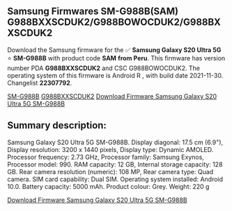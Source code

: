 <h2>Samsung Firmwares SM-G988B(SAM) G988BXXSCDUK2/G988BOWOCDUK2/G988BXXSCDUK2</h2>
Download the Samsung firmware for the ✅ <strong>Samsung Galaxy S20 Ultra 5G </strong> ⭐ <strong>SM-G988B</strong> with product code <strong>SAM</strong> <strong> from Peru</strong>. This firmware has version number PDA <strong>G988BXXSCDUK2</strong> and CSC G988BOWOCDUK2. The operating system of this firmware is Android R , with build date 2021-11-30. Changelist <strong>22307792</strong>.


[SM-G988B](https://samfirm.shop/samsung/model/SM-G988B)
[G988BXXSCDUK2](https://samfirm.shop/samsung/pda/G988BXXSCDUK2)
[Download Firmware Samsung Galaxy S20 Ultra 5G SM-G988B](https://samfirm.shop/samsung/firmware/478636)
<h2>Summary description:</h2>
<p>Samsung Galaxy S20 Ultra 5G SM-G988B. Display diagonal: 17.5 cm (6.9"), Display resolution: 3200 x 1440 pixels, Display type: Dynamic AMOLED. Processor frequency: 2.73 GHz, Processor family: Samsung Exynos, Processor model: 990. RAM capacity: 12 GB, Internal storage capacity: 128 GB. Rear camera resolution (numeric): 108 MP, Rear camera type: Quad camera. SIM card capability: Dual SIM. Operating system installed: Android 10.0. Battery capacity: 5000 mAh. Product colour: Grey. Weight: 220 g</p>


[Download Firmware Samsung Galaxy S20 Ultra 5G SM-G988B](https://samfirm.shop/samsung/firmware/478636)
